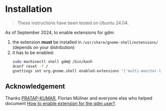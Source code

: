 # Installation

> These instructions have been tested on Ubuntu 24.04. 

As of September 2024, to enable extensions for gdm:
1. the extension **must** be installed in `/usr/share/gnome-shell/extensions/` (depends on your distribution)
2. it has to be enabled:
    ```bash
    sudo machinectl shell gdm@ /bin/bash
    dconf reset -f /
    gsettings set org.gnome.shell enabled-extensions "['multi-monitor-login@derflocki.github.com']"
    ```

## Acknowledgement

Thanks [PRATAP-KUMAR](https://github.com/PRATAP-KUMAR), Florian Müllner and everyone else who helped document [How to enable extension for the gdm user?](https://discourse.gnome.org/t/how-to-enable-extension-for-the-gdm-user/18140).  
